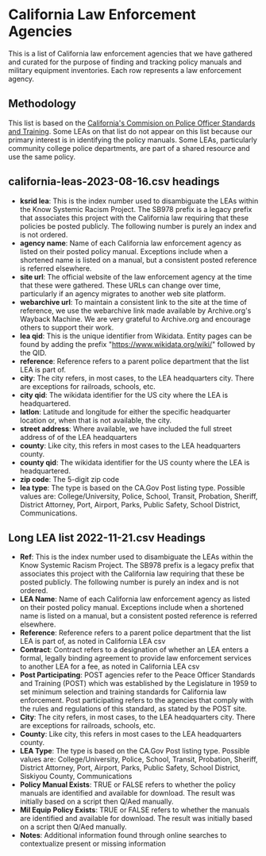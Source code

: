 # California Law Enforcement Agencies
This is a list of California law enforcement agencies that we have gathered and curated for the purpose of finding and tracking policy manuals and military equipment inventories. Each row represents a law enforcement agency.

## Methodology
This list is based on the [California's Commision on Police Officer Standards and Training](https://post.ca.gov/le-agencies). Some LEAs on that list do not appear on this list because our primary interest is in identifying the policy manuals. Some LEAs, particularly community college police departments, are part of a shared resource and use the same policy. 

## california-leas-2023-08-16.csv headings
- **ksrid lea**: This is the index number used to disambiguate the LEAs within the Know Systemic Racism Project. The SB978 prefix is a legacy prefix that associates this project with the California law requiring that these policies be posted publicly. The following number is purely an index and is not ordered. 
- **agency name**: Name of each California law enforcement agency as listed on their posted policy manual. Exceptions include when a shortened name is listed on a manual, but a consistent posted reference is referred elsewhere.
- **site url**: The official website of the law enforcement agency at the time that these were gathered. These URLs can change over time, particularly if an agency migrates to another web site platform.
- **webarchive url**: To maintain a consistent link to the site at the time of reference, we use the webarchive link made available by Archive.org's Wayback Machine. We are very grateful to Archive.org and encourage others to support their work.
- **lea qid**: This is the unique identifier from Wikidata. Entity pages can be found by adding the prefix "https://www.wikidata.org/wiki/" followed by the QID.
- **reference**: Reference refers to a parent police department that the list LEA is part of.
- **city**: The city refers, in most cases, to the LEA headquarters city. There are exceptions for railroads, schools, etc.
- **city qid**: The wikidata identifier for the US city where the LEA is headquartered.
- **latlon**: Latitude and longitude for either the specific headquarter location or, when that is not available, the city.
- **street address**: Where available, we have included the full street address of of the LEA headquarters
- **county**: Like city, this refers in most cases to the LEA headquarters county.
- **county qid**: The wikidata identifier for the US county where the LEA is headquartered.
- **zip code**: The 5-digit zip code
- **lea type**: The type is based on the CA.Gov Post listing type. Possible values are: College/University, Police, School, Transit, Probation, Sheriff, District Attorney, Port, Airport, Parks, Public Safety, School District, Communications.


## Long LEA list 2022-11-21.csv Headings
- **Ref**: This is the index number used to disambiguate the LEAs within the Know Systemic Racism Project. The SB978 prefix is a legacy prefix that associates this project with the California law requiring that these be posted publicly. The following number is purely an index and is not ordered. 
- **LEA Name**: Name of each California law enforcement agency as listed on their posted policy manual. Exceptions include when a shortened name is listed on a manual, but a consistent posted reference is referred elsewhere.
- **Reference**: Reference refers to a parent police department that the list LEA is part of, as noted in California LEA csv
- **Contract**: Contract refers to a designation of whether an LEA enters a formal, legally binding agreement to provide law enforcement services to another LEA for a fee, as noted in California LEA csv
- **Post Participating**: POST agencies refer to the Peace Officer Standards and Training (POST) which was established by the Legislature in 1959 to set minimum selection and training standards for California law enforcement. Post participating refers to the agencies that comply with the rules and regulations of this standard, as stated by the POST site.
- **City**: The city refers, in most cases, to the LEA headquarters city. There are exceptions for railroads, schools, etc.
- **County**: Like city, this refers in most cases to the LEA headquarters county.
- **LEA Type**: The type is based on the CA.Gov Post listing type. Possible values are: College/University, Police, School, Transit, Probation, Sheriff, District Attorney, Port, Airport, Parks, Public Safety, School District, Siskiyou County, Communications
- **Policy Manual Exists**: TRUE or FALSE refers to whether the policy manuals are identified and available for download. The result was initially based on a script then Q/Aed manually.
- **Mil Equip Policy Exists**: TRUE or FALSE refers to whether the manuals are identified and available for download. The result was initially based on a script then Q/Aed manually.
- **Notes**: Additional information found through online searches to contextualize present or missing information


